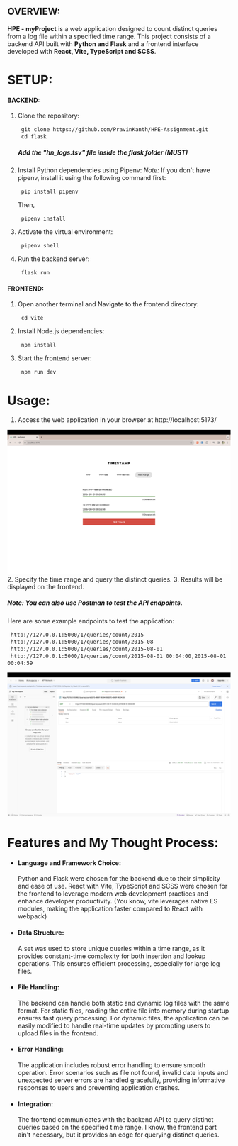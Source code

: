 ## OVERVIEW:

**HPE - myProject** is a web application designed to count distinct queries from a log file within a specified time range. This project consists of a backend API built with **Python and Flask** and a frontend interface developed with **React, Vite, TypeScript and SCSS**.

# SETUP:

#### BACKEND:

1. Clone the repository:

        git clone https://github.com/PravinKanth/HPE-Assignment.git
        cd flask

   ##### Add the "hn_logs.tsv" file inside the flask folder (MUST)   

2. Install Python dependencies using Pipenv:
    *Note:* If you don't have pipenv, install it using the following command first:

        pip install pipenv

    Then,

        pipenv install

3. Activate the virtual environment:

        pipenv shell

4. Run the backend server:

        flask run


#### FRONTEND:

1. Open another terminal and Navigate to the frontend directory:

        cd vite

2. Install Node.js dependencies:

        npm install

3. Start the frontend server:

        npm run dev



# Usage:

1. Access the web application in your browser at http://localhost:5173/

![UI](/assets/vite.png)
2. Specify the time range and query the distinct queries.
3. Results will be displayed on the frontend.

##### Note: You can also use Postman to test the API endpoints.

Here are some example endpoints to test the application:

     http://127.0.0.1:5000/1/queries/count/2015
     http://127.0.0.1:5000/1/queries/count/2015-08
     http://127.0.0.1:5000/1/queries/count/2015-08-01
     http://127.0.0.1:5000/1/queries/count/2015-08-01 00:04:00,2015-08-01 00:04:59

![UI](/assets/postman.png)
# Features and My Thought Process:

- #### Language and Framework Choice: 
    Python and Flask were chosen for the backend due to their simplicity and ease of use. React with Vite, TypeScript and SCSS were chosen for the frontend to leverage modern web development practices and enhance developer productivity. (You know, vite leverages native ES modules, making the application faster compared to React with webpack)

- #### Data Structure: 
    A set was used to store unique queries within a time range, as it provides constant-time complexity for both insertion and lookup operations. This ensures efficient processing, especially for large log files.

- #### File Handling: 
    The backend can handle both static and dynamic log files with the same format. For static files, reading the entire file into memory during startup ensures fast query processing. For dynamic files, the application can be easily modified to handle real-time updates by prompting users to upload files in the frontend.

- #### Error Handling: 
    The application includes robust error handling to ensure smooth operation. Error scenarios such as file not found, invalid date inputs and unexpected server errors are handled gracefully, providing informative responses to users and preventing application crashes.

- #### Integration: 
    The frontend communicates with the backend API to query distinct queries based on the specified time range. I know, the frontend part ain't necessary, but it provides an edge for querying distinct queries.


